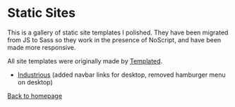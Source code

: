 # Static Sites

This is a gallery of static site templates I polished. They have been migrated from JS to Sass so they work in the presence of NoScript, and have been made more responsive.

All site templates were originally made by [Templated](https://templated.co/).

- [Industrious](https://zenulabidin.github.io/static-sites/industrious/) (added navbar links for desktop, removed hamburger menu on desktop)

[Back to homepage](https://zenulabidin.github.io)
